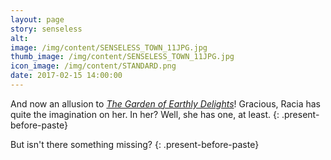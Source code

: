 ```yaml
---
layout: page
story: senseless
alt:
image: /img/content/SENSELESS_TOWN_11JPG.jpg
thumb_image: /img/content/SENSELESS_TOWN_11JPG.jpg
icon_image: /img/content/STANDARD.png
date: 2017-02-15 14:00:00
---
```



And now an allusion to&nbsp;[*The Garden of Earthly Delights*](https://en.wikipedia.org/wiki/The_Garden_of_Earthly_Delights)! Gracious, Racia has quite the imagination on her. In her? Well, she has one, at least.
{: .present-before-paste}

But isn't there something missing?
{: .present-before-paste}